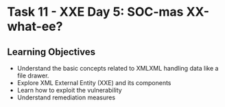 # Task 11 - XXE Day 5: SOC-mas XX-what-ee?

## Learning Objectives
- Understand the basic concepts related to XMLXML handling data like a file drawer.
- Explore XML External Entity (XXE) and its components
- Learn how to exploit the vulnerability
- Understand remediation measures
